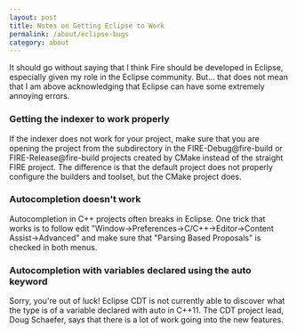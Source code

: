 ```yaml
---
layout: post
title: Notes on Getting Eclipse to Work
permalink: /about/eclipse-bugs
category: about
---
```


It should go without saying that I think Fire should be developed in Eclipse,
especially given my role in the Eclipse community. But... that does not mean that I am above acknowledging that Eclipse can have some extremely annoying
errors.

### Getting the indexer to work properly

If the indexer does not work for your project, make sure that you are opening
the project from the subdirectory in the FIRE-Debug@fire-build or FIRE-Release@fire-build projects created by CMake instead of the straight FIRE 
project. The difference is that the default project does not properly
configure the builders and toolset, but the CMake project does.

### Autocompletion doesn't work

Autocompletion in C++ projects often breaks in Eclipse. One trick that works
is to follow edit "Window->Preferences->C/C++->Editor->Content Assist->Advanced" and make sure that "Parsing Based Proposals" is checked in both
menus.

### Autocompletion with variables declared using the auto keyword

Sorry, you're out of luck! Eclipse CDT is not currently able to discover what
the type is of a variable declared with auto in C++11. The CDT project lead,
Doug Schaefer, says that there is a lot of work going into the new features.


